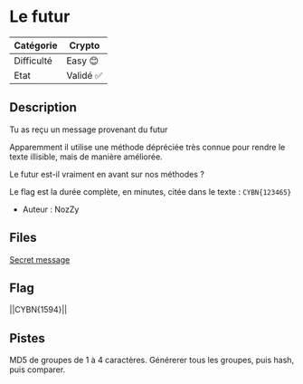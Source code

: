 
# Le futur

| Catégorie  | Crypto    |
| ---------- |-----------|
| Difficulté | Easy 😊 |
| Etat       | Validé ✅  |
## Description

Tu as reçu un message provenant du futur

Apparemment il utilise une méthode dépréciée très connue pour rendre le texte illisible, mais de manière améliorée.

Le futur est-il vraiment en avant sur nos méthodes ?

Le flag est la durée complète, en minutes, citée dans le texte : `CYBN{123465}`

- Auteur : NozZy

## Files
[Secret message](secret_message.txt)

## Flag
||CYBN{1594}||

## Pistes
MD5 de groupes de 1 à 4 caractères. Générerer tous les groupes, puis hash, puis comparer.
